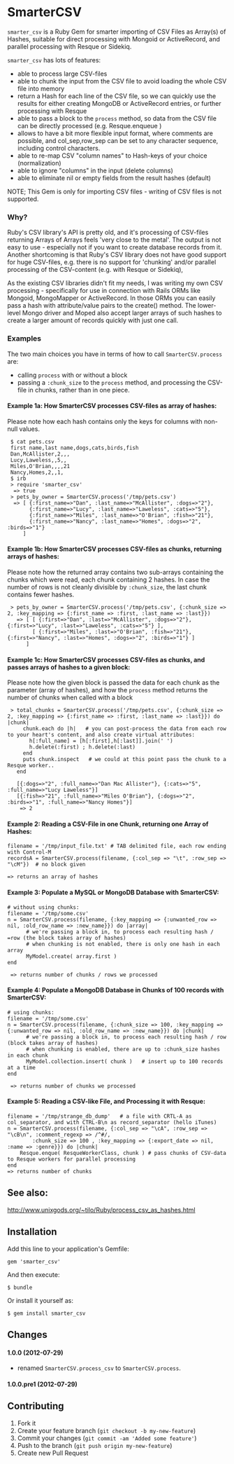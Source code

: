 # SmarterCSV

`smarter_csv` is a Ruby Gem for smarter importing of CSV Files as Array(s) of Hashes, suitable for direct processing with Mongoid or ActiveRecord, 
and parallel processing with Resque or Sidekiq.

`smarter_csv` has lots of features:
 * able to process large CSV-files
 * able to chunk the input from the CSV file to avoid loading the whole CSV file into memory
 * return a Hash for each line of the CSV file, so we can quickly use the results for either creating MongoDB or ActiveRecord entries, or further processing with Resque
 * able to pass a block to the `process` method, so data from the CSV file can be directly processed (e.g. Resque.enqueue )
 * allows to have a bit more flexible input format, where comments are possible, and col_sep,row_sep can be set to any character sequence, including control characters.
 * able to re-map CSV "column names" to Hash-keys of your choice (normalization)
 * able to ignore "columns" in the input (delete columns)
 * able to eliminate nil or empty fields from the result hashes (default)

NOTE; This Gem is only for importing CSV files - writing of CSV files is not supported.

### Why?

Ruby's CSV library's API is pretty old, and it's processing of CSV-files returning Arrays of Arrays feels 'very close to the metal'. The output is not easy to use - especially not if you want to create database records from it. Another shortcoming is that Ruby's CSV library does not have good support for huge CSV-files, e.g. there is no support for 'chunking' and/or parallel processing of the CSV-content (e.g. with Resque or Sidekiq),

As the existing CSV libraries didn't fit my needs, I was writing my own CSV processing - specifically for use in connection with Rails ORMs like Mongoid, MongoMapper or ActiveRecord. In those ORMs you can easily pass a hash with attribute/value pairs to the create() method. The lower-level Mongo driver and Moped also accept larger arrays of such hashes to create a larger amount of records quickly with just one call.

### Examples

The two main choices you have in terms of how to call `SmarterCSV.process` are:
 * calling `process` with or without a block
 * passing a `:chunk_size` to the `process` method, and processing the CSV-file in chunks, rather than in one piece.

#### Example 1a: How SmarterCSV processes CSV-files as array of hashes:
Please note how each hash contains only the keys for columns with non-null values.

     $ cat pets.csv
     first name,last name,dogs,cats,birds,fish
     Dan,McAllister,2,,,
     Lucy,Laweless,,5,,
     Miles,O'Brian,,,,21
     Nancy,Homes,2,,1, 
     $ irb
     > require 'smarter_csv'
      => true 
     > pets_by_owner = SmarterCSV.process('/tmp/pets.csv')
      => [ {:first_name=>"Dan", :last_name=>"McAllister", :dogs=>"2"},
           {:first_name=>"Lucy", :last_name=>"Laweless", :cats=>"5"}, 
           {:first_name=>"Miles", :last_name=>"O'Brian", :fish=>"21"}, 
           {:first_name=>"Nancy", :last_name=>"Homes", :dogs=>"2", :birds=>"1"} 
         ]


#### Example 1b: How SmarterCSV processes CSV-files as chunks, returning arrays of hashes:
Please note how the returned array contains two sub-arrays containing the chunks which were read, each chunk containing 2 hashes.
In case the number of rows is not cleanly divisible by `:chunk_size`, the last chunk contains fewer hashes.

     > pets_by_owner = SmarterCSV.process('/tmp/pets.csv', {:chunk_size => 2, :key_mapping => {:first_name => :first, :last_name => :last}})
       => [ [ {:first=>"Dan", :last=>"McAllister", :dogs=>"2"}, {:first=>"Lucy", :last=>"Laweless", :cats=>"5"} ], 
            [ {:first=>"Miles", :last=>"O'Brian", :fish=>"21"}, {:first=>"Nancy", :last=>"Homes", :dogs=>"2", :birds=>"1"} ]
          ]

#### Example 1c: How SmarterCSV processes CSV-files as chunks, and passes arrays of hashes to a given block:
Please note how the given block is passed the data for each chunk as the parameter (array of hashes),
and how the `process` method returns the number of chunks when called with a block

     > total_chunks = SmarterCSV.process('/tmp/pets.csv', {:chunk_size => 2, :key_mapping => {:first_name => :first, :last_name => :last}}) do |chunk|
         chunk.each do |h|   # you can post-process the data from each row to your heart's content, and also create virtual attributes:
           h[:full_name] = [h[:first],h[:last]].join(' ')
           h.delete(:first) ; h.delete(:last)
         end
         puts chunk.inspect   # we could at this point pass the chunk to a Resque worker..
       end

       [{:dogs=>"2", :full_name=>"Dan Mac Allister"}, {:cats=>"5", :full_name=>"Lucy Laweless"}]
       [{:fish=>"21", :full_name=>"Miles O'Brian"}, {:dogs=>"2", :birds=>"1", :full_name=>"Nancy Homes"}]
        => 2 

#### Example 2: Reading a CSV-File in one Chunk, returning one Array of Hashes:

    filename = '/tmp/input_file.txt' # TAB delimited file, each row ending with Control-M
    recordsA = SmarterCSV.process(filename, {:col_sep => "\t", :row_sep => "\cM"})  # no block given

    => returns an array of hashes

#### Example 3: Populate a MySQL or MongoDB Database with SmarterCSV:

    # without using chunks:
    filename = '/tmp/some.csv'
    n = SmarterCSV.process(filename, {:key_mapping => {:unwanted_row => nil, :old_row_name => :new_name}}) do |array|
          # we're passing a block in, to process each resulting hash / =row (the block takes array of hashes)
          # when chunking is not enabled, there is only one hash in each array
          MyModel.create( array.first )
    end

     => returns number of chunks / rows we processed 


#### Example 4: Populate a MongoDB Database in Chunks of 100 records with SmarterCSV:

    # using chunks:
    filename = '/tmp/some.csv'
    n = SmarterCSV.process(filename, {:chunk_size => 100, :key_mapping => {:unwanted_row => nil, :old_row_name => :new_name}}) do |chunk|
          # we're passing a block in, to process each resulting hash / row (block takes array of hashes)
          # when chunking is enabled, there are up to :chunk_size hashes in each chunk
          MyModel.collection.insert( chunk )   # insert up to 100 records at a time
    end

     => returns number of chunks we processed


#### Example 5: Reading a CSV-like File, and Processing it with Resque:

    filename = '/tmp/strange_db_dump'   # a file with CRTL-A as col_separator, and with CTRL-B\n as record_separator (hello iTunes)
    n = SmarterCSV.process(filename, {:col_sep => "\cA", :row_sep => "\cB\n", :comment_regexp => /^#/,
            :chunk_size => 100 , :key_mapping => {:export_date => nil, :name => :genre}}) do |chunk|
        Resque.enque( ResqueWorkerClass, chunk ) # pass chunks of CSV-data to Resque workers for parallel processing
    end
    => returns number of chunks


## See also:

  http://www.unixgods.org/~tilo/Ruby/process_csv_as_hashes.html



## Installation

Add this line to your application's Gemfile:

    gem 'smarter_csv'

And then execute:

    $ bundle

Or install it yourself as:

    $ gem install smarter_csv


## Changes

#### 1.0.0 (2012-07-29)

 * renamed `SmarterCSV.process_csv` to `SmarterCSV.process`.

#### 1.0.0.pre1 (2012-07-29)



## Contributing

1. Fork it
2. Create your feature branch (`git checkout -b my-new-feature`)
3. Commit your changes (`git commit -am 'Added some feature'`)
4. Push to the branch (`git push origin my-new-feature`)
5. Create new Pull Request

